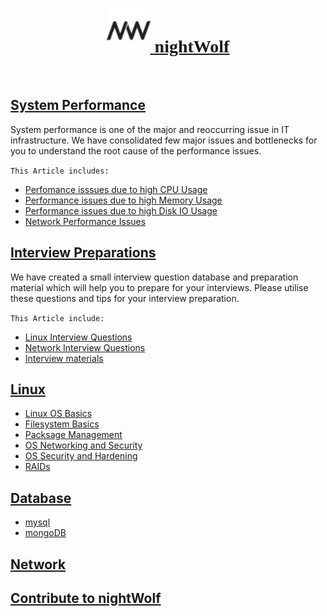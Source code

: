 [<h1 style="text-align: center;font-family: cursive;"><img src="img/favi.png" height="70" /> nightWolf </h1>](index.md)
<br/>

## [System Performance](nightwolf-cotribution/performance.md)

  System performance is one of the major and reoccurring issue in IT infrastructure. 
  We have consolidated few major issues and bottlenecks for you to understand the root cause of the performance issues.

`This Article includes:`

* [Perfomance isssues due to high CPU Usage](nightwolf-cotribution/performance.md#perfomance-isssues-due-to-high-cpu-usage)
* [Performance issues due to high Memory Usage](nightwolf-cotribution/performance.md#performance-issues-due-to-high-memory-usage)
* [Performance issues due to high Disk IO Usage](nightwolf-cotribution/performance.md#performance-issues-due-to-high-disk-io-usage)
* [Network Performance Issues](nightwolf-cotribution/performance.md#network-performance-issues)


## [Interview Preparations](interview.md)

 We have created a small interview question database and preparation material which will help you to prepare for your interviews. 
 Please utilise these questions and tips for your interview preparation.

`This Article include:`

* [Linux Interview Questions](nightwolf-cotribution/linux_questionairs.md)
* [Network Interview Questions](nightwolf-cotribution/network.md)
* [Interview materials](reference.md) 

## [Linux]()

* [Linux OS Basics]()
* [Filesystem Basics]()
* [Packsage Management]()
* [OS Networking and Security]()
* [OS Security and Hardening]()
* [RAIDs]()

## [Database](db.md)

* [mysql](mysql.md)
* [mongoDB](mongo.db)

## [Network]()

## [Contribute to nightWolf](contribute.md)
